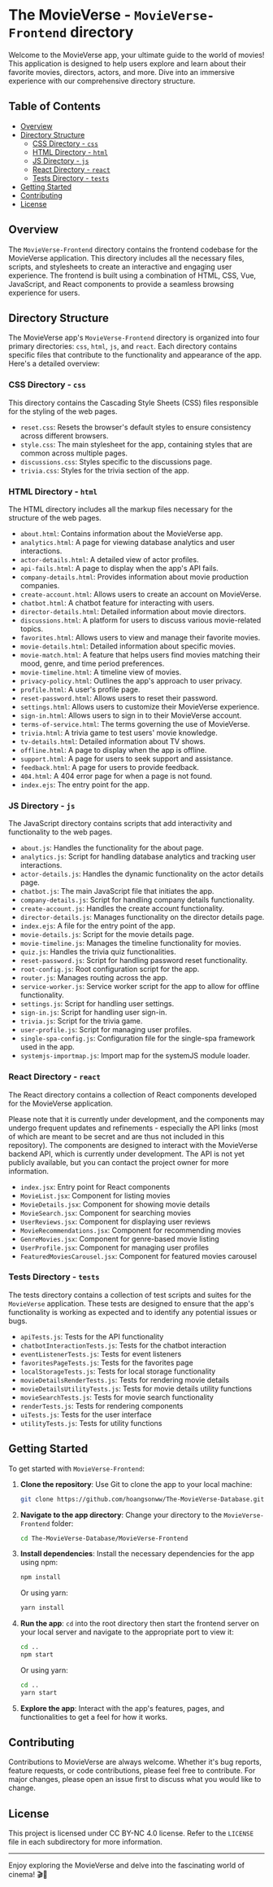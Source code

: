 # The MovieVerse - `MovieVerse-Frontend` directory

Welcome to the MovieVerse app, your ultimate guide to the world of movies! This application is designed to help users explore and learn about their favorite movies, directors, actors, and more. Dive into an immersive experience with our comprehensive directory structure.

## Table of Contents 
- [Overview](#overview)
- [Directory Structure](#directory-structure)
  - [CSS Directory - `css`](#css-directory---css)
  - [HTML Directory - `html`](#html-directory---html)
  - [JS Directory - `js`](#js-directory---js)
  - [React Directory - `react`](#react-directory---react)
  - [Tests Directory - `tests`](#tests-directory---tests)
- [Getting Started](#getting-started)
- [Contributing](#contributing)
- [License](#license)

## Overview

The `MovieVerse-Frontend` directory contains the frontend codebase for the MovieVerse application. This directory includes all the necessary files, scripts, and stylesheets to create an interactive and engaging user experience. The frontend is built using a combination of HTML, CSS, Vue, JavaScript, and React components to provide a seamless browsing experience for users.

## Directory Structure

The MovieVerse app's `MovieVerse-Frontend` directory is organized into four primary directories: `css`, `html`, `js`, and `react`. Each directory contains specific files that contribute to the functionality and appearance of the app. Here's a detailed overview:

### CSS Directory - `css`

This directory contains the Cascading Style Sheets (CSS) files responsible for the styling of the web pages.

- `reset.css`: Resets the browser's default styles to ensure consistency across different browsers.
- `style.css`: The main stylesheet for the app, containing styles that are common across multiple pages.
- `discussions.css`: Styles specific to the discussions page.
- `trivia.css`: Styles for the trivia section of the app.

### HTML Directory - `html`

The HTML directory includes all the markup files necessary for the structure of the web pages.

- `about.html`: Contains information about the MovieVerse app.
- `analytics.html`: A page for viewing database analytics and user interactions.
- `actor-details.html`: A detailed view of actor profiles.
- `api-fails.html`: A page to display when the app's API fails.
- `company-details.html`: Provides information about movie production companies.
- `create-account.html`: Allows users to create an account on MovieVerse.
- `chatbot.html`: A chatbot feature for interacting with users.
- `director-details.html`: Detailed information about movie directors.
- `discussions.html`: A platform for users to discuss various movie-related topics.
- `favorites.html`: Allows users to view and manage their favorite movies.
- `movie-details.html`: Detailed information about specific movies.
- `movie-match.html`: A feature that helps users find movies matching their mood, genre, and time period preferences.
- `movie-timeline.html`: A timeline view of movies.
- `privacy-policy.html`: Outlines the app's approach to user privacy.
- `profile.html`: A user's profile page.
- `reset-password.html`: Allows users to reset their password.
- `settings.html`: Allows users to customize their MovieVerse experience.
- `sign-in.html`: Allows users to sign in to their MovieVerse account.
- `terms-of-service.html`: The terms governing the use of MovieVerse.
- `trivia.html`: A trivia game to test users' movie knowledge.
- `tv-details.html`: Detailed information about TV shows.
- `offline.html`: A page to display when the app is offline.
- `support.html`: A page for users to seek support and assistance.
- `feedback.html`: A page for users to provide feedback.
- `404.html`: A 404 error page for when a page is not found.
- `index.ejs`: The entry point for the app.

### JS Directory - `js`

The JavaScript directory contains scripts that add interactivity and functionality to the web pages.

- `about.js`: Handles the functionality for the about page.
- `analytics.js`: Script for handling database analytics and tracking user interactions.
- `actor-details.js`: Handles the dynamic functionality on the actor details page.
- `chatbot.js`: The main JavaScript file that initiates the app.
- `company-details.js`: Script for handling company details functionality.
- `create-account.js`: Handles the create account functionality.
- `director-details.js`: Manages functionality on the director details page.
- `index.ejs`: A file for the entry point of the app.
- `movie-details.js`: Script for the movie details page.
- `movie-timeline.js`: Manages the timeline functionality for movies.
- `quiz.js`: Handles the trivia quiz functionalities.
- `reset-password.js`: Script for handling password reset functionality.
- `root-config.js`: Root configuration script for the app.
- `router.js`: Manages routing across the app.
- `service-worker.js`: Service worker script for the app to allow for offline functionality.
- `settings.js`: Script for handling user settings.
- `sign-in.js`: Script for handling user sign-in.
- `trivia.js`: Script for the trivia game.
- `user-profile.js`: Script for managing user profiles.
- `single-spa-config.js`: Configuration file for the single-spa framework used in the app.
- `systemjs-importmap.js`: Import map for the systemJS module loader.

### React Directory - `react`

The React directory contains a collection of React components developed for the MovieVerse application.

Please note that it is currently under development, and the components may undergo frequent updates and refinements - especially the API links (most of which are meant to be secret and are thus not included in this repository). The components are designed to interact with the MovieVerse backend API, which is currently under development. The API is not yet publicly available, but you can contact the project owner for more information.

- `index.jsx`: Entry point for React components
- `MovieList.jsx`: Component for listing movies
- `MovieDetails.jsx`: Component for showing movie details
- `MovieSearch.jsx`: Component for searching movies
- `UserReviews.jsx`: Component for displaying user reviews
- `MovieRecommendations.jsx`: Component for recommending movies
- `GenreMovies.jsx`: Component for genre-based movie listing
- `UserProfile.jsx`: Component for managing user profiles
- `FeaturedMoviesCarousel.jsx`: Component for featured movies carousel

### Tests Directory - `tests`

The tests directory contains a collection of test scripts and suites for the `MovieVerse` application. These tests are designed to ensure that the app's functionality is working as expected and to identify any potential issues or bugs.

- `apiTests.js`: Tests for the API functionality
- `chatbotInteractionTests.js`: Tests for the chatbot interaction
- `eventListenerTests.js`: Tests for event listeners
- `favoritesPageTests.js`: Tests for the favorites page
- `localStorageTests.js`: Tests for local storage functionality
- `movieDetailsRenderTests.js`: Tests for rendering movie details
- `movieDetailsUtilityTests.js`: Tests for movie details utility functions
- `movieSearchTests.js`: Tests for movie search functionality
- `renderTests.js`: Tests for rendering components
- `uiTests.js`: Tests for the user interface
- `utilityTests.js`: Tests for utility functions

## Getting Started

To get started with `MovieVerse-Frontend`:

1. **Clone the repository**: Use Git to clone the app to your local machine:
    ```bash
    git clone https://github.com/hoangsonww/The-MovieVerse-Database.git
    ```
2. **Navigate to the app directory**: Change your directory to the `MovieVerse-Frontend` folder:
    ```bash
    cd The-MovieVerse-Database/MovieVerse-Frontend
    ```
3. **Install dependencies**: Install the necessary dependencies for the app using npm:
    ```bash
    npm install
    ```
   Or using yarn:
    ```bash
    yarn install
    ```
4. **Run the app**: `cd` into the root directory then start the frontend server on your local server and navigate to the appropriate port to view it:
    ```bash
    cd ..
    npm start
    ```
    Or using yarn:
     ```bash
     cd ..
     yarn start
     ```
5. **Explore the app**: Interact with the app's features, pages, and functionalities to get a feel for how it works.

## Contributing

Contributions to MovieVerse are always welcome. Whether it's bug reports, feature requests, or code contributions, please feel free to contribute. For major changes, please open an issue first to discuss what you would like to change.

## License

This project is licensed under CC BY-NC 4.0 license. Refer to the `LICENSE` file in each subdirectory for more information.

---

Enjoy exploring the MovieVerse and delve into the fascinating world of cinema! 🎬🍿
